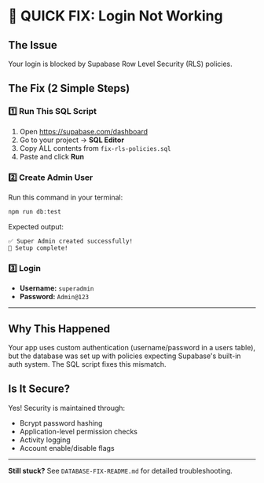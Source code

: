# 🚨 QUICK FIX: Login Not Working

## The Issue
Your login is blocked by Supabase Row Level Security (RLS) policies.

## The Fix (2 Simple Steps)

### 1️⃣ Run This SQL Script
1. Open https://supabase.com/dashboard
2. Go to your project → **SQL Editor**
3. Copy ALL contents from `fix-rls-policies.sql`
4. Paste and click **Run**

### 2️⃣ Create Admin User
Run this command in your terminal:
```bash
npm run db:test
```

Expected output:
```
✅ Super Admin created successfully!
🎉 Setup complete!
```

### 3️⃣ Login
- **Username:** `superadmin`
- **Password:** `Admin@123`

---

## Why This Happened

Your app uses custom authentication (username/password in a users table), but the database was set up with policies expecting Supabase's built-in auth system. The SQL script fixes this mismatch.

## Is It Secure?

Yes! Security is maintained through:
- Bcrypt password hashing
- Application-level permission checks
- Activity logging
- Account enable/disable flags

---

**Still stuck?** See `DATABASE-FIX-README.md` for detailed troubleshooting.
